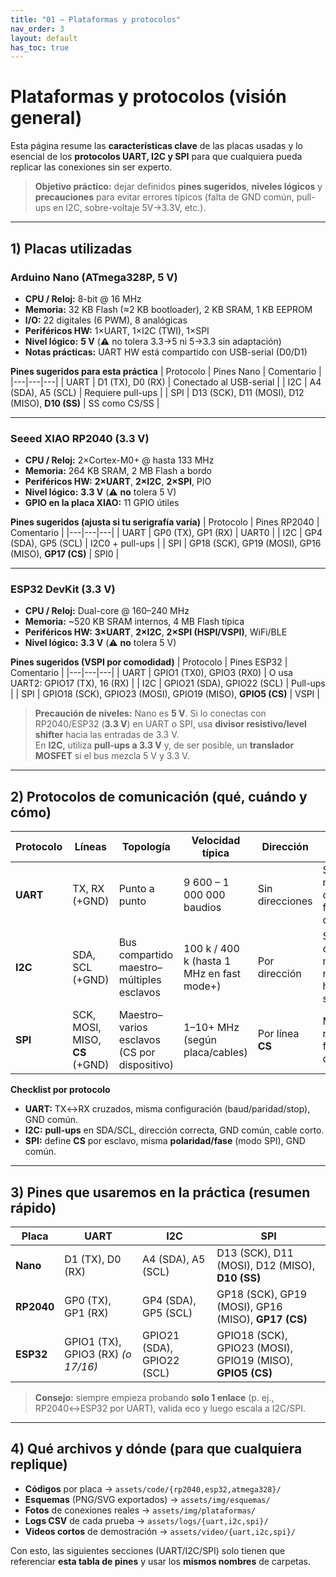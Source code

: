 ```yaml
---
title: "01 — Plataformas y protocolos"
nav_order: 3
layout: default
has_toc: true
---
```


# Plataformas y protocolos (visión general)

Esta página resume las **características clave** de las placas usadas y lo esencial de los **protocolos UART, I2C y SPI** para que cualquiera pueda replicar las conexiones sin ser experto.

> **Objetivo práctico:** dejar definidos **pines sugeridos**, **niveles lógicos** y **precauciones** para evitar errores típicos (falta de GND común, pull-ups en I2C, sobre-voltaje 5V→3.3V, etc.).

---

## 1) Placas utilizadas

### Arduino Nano (ATmega328P, 5 V)
- **CPU / Reloj:** 8-bit @ 16 MHz  
- **Memoria:** 32 KB Flash (≈2 KB bootloader), 2 KB SRAM, 1 KB EEPROM  
- **I/O:** 22 digitales (6 PWM), 8 analógicas  
- **Periféricos HW:** 1×UART, 1×I2C (TWI), 1×SPI  
- **Nivel lógico:** **5 V** (⚠️ no tolera 3.3→5 ni 5→3.3 sin adaptación)  
- **Notas prácticas:** UART HW está compartido con USB-serial (D0/D1)

**Pines sugeridos para esta práctica**
| Protocolo | Pines Nano | Comentario |
|---|---|---|
| UART | D1 (TX), D0 (RX) | Conectado al USB-serial |
| I2C | A4 (SDA), A5 (SCL) | Requiere pull-ups |
| SPI | D13 (SCK), D11 (MOSI), D12 (MISO), **D10 (SS)** | SS como CS/SS |

---

### Seeed XIAO **RP2040** (3.3 V)
- **CPU / Reloj:** 2×Cortex-M0+ @ hasta 133 MHz  
- **Memoria:** 264 KB SRAM, 2 MB Flash a bordo  
- **Periféricos HW:** **2×UART**, **2×I2C**, **2×SPI**, PIO  
- **Nivel lógico:** **3.3 V** (⚠️ **no** tolera 5 V)  
- **GPIO en la placa XIAO:** 11 GPIO útiles

**Pines sugeridos (ajusta si tu serigrafía varía)**
| Protocolo | Pines RP2040 | Comentario |
|---|---|---|
| UART | GP0 (TX), GP1 (RX) | UART0 |
| I2C | GP4 (SDA), GP5 (SCL) | I2C0 + pull-ups |
| SPI | GP18 (SCK), GP19 (MOSI), GP16 (MISO), **GP17 (CS)** | SPI0 |

---

### ESP32 DevKit (3.3 V)
- **CPU / Reloj:** Dual-core @ 160–240 MHz  
- **Memoria:** ~520 KB SRAM internos, 4 MB Flash típica  
- **Periféricos HW:** **3×UART**, **2×I2C**, **2×SPI (HSPI/VSPI)**, WiFi/BLE  
- **Nivel lógico:** **3.3 V** (⚠️ **no** tolera 5 V)

**Pines sugeridos (VSPI por comodidad)**
| Protocolo | Pines ESP32 | Comentario |
|---|---|---|
| UART | GPIO1 (TX0), GPIO3 (RX0) | O usa UART2: GPIO17 (TX), 16 (RX) |
| I2C | GPIO21 (SDA), GPIO22 (SCL) | Pull-ups |
| SPI | GPIO18 (SCK), GPIO23 (MOSI), GPIO19 (MISO), **GPIO5 (CS)** | VSPI |

> **Precaución de niveles:** Nano es **5 V**. Si lo conectas con RP2040/ESP32 (**3.3 V**) en UART o SPI, usa **divisor resistivo/level shifter** hacia las entradas de 3.3 V.  
> En **I2C**, utiliza **pull-ups a 3.3 V** y, de ser posible, un **translador MOSFET** si el bus mezcla 5 V y 3.3 V.

---

## 2) Protocolos de comunicación (qué, cuándo y cómo)

| Protocolo | Líneas | Topología | Velocidad típica | Dirección | Pros | Contras |
|---|---|---|---|---|---|---|
| **UART** | TX, RX (+GND) | Punto a punto | 9 600 – 1 000 000 baudios | Sin direcciones | Simple, muy común, fácil de depurar | No multi-nodo, timing sensible |
| **I2C** | SDA, SCL (+GND) | Bus compartido maestro–múltiples esclavos | 100 k / 400 k (hasta 1 MHz en fast mode+) | Por dirección | Solo 2 cables, multi-nodo, hot-swap | Requiere **pull-ups**, más ruido/latencia |
| **SPI** | SCK, MOSI, MISO, **CS** (+GND) | Maestro–varios esclavos (CS por dispositivo) | 1–10+ MHz (según placa/cables) | Por línea **CS** | Muy rápido, full-duplex | Más cables, un **CS** por esclavo |

**Checklist por protocolo**
- **UART:** TX↔RX cruzados, misma configuración (baud/paridad/stop), GND común.  
- **I2C:** **pull-ups** en SDA/SCL, dirección correcta, GND común, cable corto.  
- **SPI:** define **CS** por esclavo, misma **polaridad/fase** (modo SPI), GND común.

---

## 3) Pines que usaremos en la práctica (resumen rápido)

| Placa | UART | I2C | SPI |
|---|---|---|---|
| **Nano** | D1 (TX), D0 (RX) | A4 (SDA), A5 (SCL) | D13 (SCK), D11 (MOSI), D12 (MISO), **D10 (SS)** |
| **RP2040** | GP0 (TX), GP1 (RX) | GP4 (SDA), GP5 (SCL) | GP18 (SCK), GP19 (MOSI), GP16 (MISO), **GP17 (CS)** |
| **ESP32** | GPIO1 (TX), GPIO3 (RX) *(o 17/16)* | GPIO21 (SDA), GPIO22 (SCL) | GPIO18 (SCK), GPIO23 (MOSI), GPIO19 (MISO), **GPIO5 (CS)** |

> **Consejo:** siempre empieza probando **solo 1 enlace** (p. ej., RP2040↔ESP32 por UART), valida eco y luego escala a I2C/SPI.

---

## 4) Qué archivos y dónde (para que cualquiera replique)

- **Códigos** por placa → `assets/code/{rp2040,esp32,atmega328}/`  
- **Esquemas** (PNG/SVG exportados) → `assets/img/esquemas/`  
- **Fotos** de conexiones reales → `assets/img/plataformas/`  
- **Logs CSV** de cada prueba → `assets/logs/{uart,i2c,spi}/`  
- **Videos cortos** de demostración → `assets/video/{uart,i2c,spi}/`

Con esto, las siguientes secciones (UART/I2C/SPI) solo tienen que referenciar **esta tabla de pines** y usar los **mismos nombres** de carpetas.
